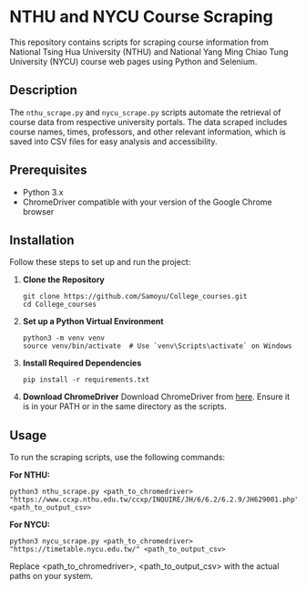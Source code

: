 # NTHU and NYCU Course Scraping

This repository contains scripts for scraping course information from National Tsing Hua University (NTHU) and National Yang Ming Chiao Tung University (NYCU) course web pages using Python and Selenium.

## Description

The `nthu_scrape.py` and `nycu_scrape.py` scripts automate the retrieval of course data from respective university portals. The data scraped includes course names, times, professors, and other relevant information, which is saved into CSV files for easy analysis and accessibility.

## Prerequisites

- Python 3.x
- ChromeDriver compatible with your version of the Google Chrome browser

## Installation

Follow these steps to set up and run the project:

1. **Clone the Repository**
   ```
   git clone https://github.com/Samoyu/College_courses.git
   cd College_courses
   ```

2. **Set up a Python Virtual Environment**
   ```
   python3 -m venv venv
   source venv/bin/activate  # Use `venv\Scripts\activate` on Windows
   ```

3. **Install Required Dependencies**
   ```
   pip install -r requirements.txt
   ```

4. **Download ChromeDriver**
  Download ChromeDriver from [here](https://chromedriver.chromium.org/downloads).
  Ensure it is in your PATH or in the same directory as the scripts.


## Usage

To run the scraping scripts, use the following commands:

**For NTHU:**
   ```
   python3 nthu_scrape.py <path_to_chromedriver> "https://www.ccxp.nthu.edu.tw/ccxp/INQUIRE/JH/6/6.2/6.2.9/JH629001.php" <path_to_output_csv>
   ```

**For NYCU:**
   ```
   python3 nycu_scrape.py <path_to_chromedriver> "https://timetable.nycu.edu.tw/" <path_to_output_csv>
   ```

Replace <path_to_chromedriver>, <path_to_output_csv> with the actual paths on your system.

